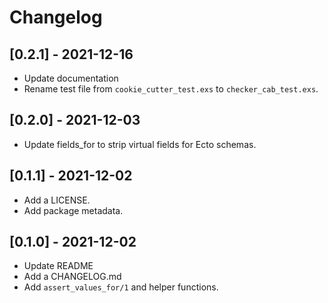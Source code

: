 # Changelog
## [0.2.1] - 2021-12-16
- Update documentation
- Rename test file from `cookie_cutter_test.exs` to `checker_cab_test.exs`.

## [0.2.0] - 2021-12-03
- Update fields_for to strip virtual fields for Ecto schemas.

## [0.1.1] - 2021-12-02
- Add a LICENSE.
- Add package metadata.

## [0.1.0] - 2021-12-02
- Update README
- Add a CHANGELOG.md
- Add `assert_values_for/1` and helper functions.
